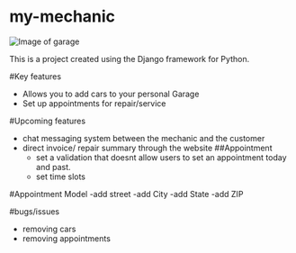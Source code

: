 # my-mechanic

![Image of garage](https://i.gyazo.com/cec36c28a4d31a398bca9dae1c559544.png)

This is a project created using the Django framework for Python.

#Key features
- Allows you to add cars to your personal Garage
- Set up appointments for repair/service



#Upcoming features
- chat messaging system between the mechanic and the customer
- direct invoice/ repair summary through the website
##Appointment
  - set a validation that doesnt allow users to set an appointment today and past.
  - set time slots
 
 #Appointment Model 
 -add street
 -add City
 -add State
 -add ZIP




#bugs/issues
- removing cars 
- removing appointments

